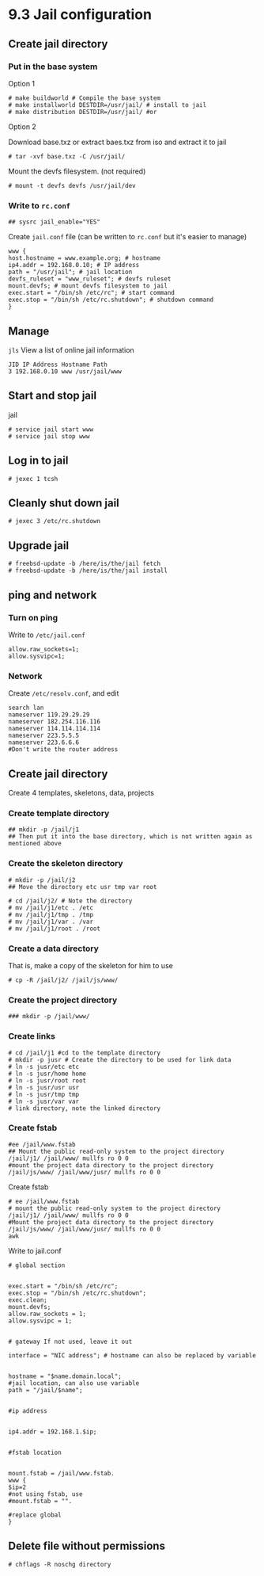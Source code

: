# 9.3 Jail configuration

## Create jail directory

### Put in the base system

Option 1

```
# make buildworld # Compile the base system
# make installworld DESTDIR=/usr/jail/ # install to jail
# make distribution DESTDIR=/usr/jail/ #or
```

Option 2

Download base.txz or extract baes.txz from iso and extract it to jail

`# tar -xvf base.txz -C /usr/jail/`

Mount the devfs filesystem. (not required)

`# mount -t devfs devfs /usr/jail/dev`

### Write to `rc.conf`

```
## sysrc jail_enable="YES"
```

Create `jail.conf` file (can be written to `rc.conf` but it's easier to manage)

```
www {
host.hostname = www.example.org; # hostname
ip4.addr = 192.168.0.10; # IP address
path = "/usr/jail"; # jail location
devfs_ruleset = "www_ruleset"; # devfs ruleset
mount.devfs; # mount devfs filesystem to jail
exec.start = "/bin/sh /etc/rc"; # start command
exec.stop = "/bin/sh /etc/rc.shutdown"; # shutdown command
}
```

## Manage

`jls` View a list of online jail information

```
JID IP Address Hostname Path
3 192.168.0.10 www /usr/jail/www
```

## Start and stop jail

jail
``` 
# service jail start www
# service jail stop www
``` 

## Log in to jail

```
# jexec 1 tcsh
```

## Cleanly shut down jail

```
# jexec 3 /etc/rc.shutdown
```

## Upgrade jail

```
# freebsd-update -b /here/is/the/jail fetch
# freebsd-update -b /here/is/the/jail install
```

## ping and network

### Turn on ping

Write to `/etc/jail.conf`

```
allow.raw_sockets=1;
allow.sysvipc=1;
```

### Network

Create `/etc/resolv.conf`, and edit

```
search lan
nameserver 119.29.29.29
nameserver 182.254.116.116
nameserver 114.114.114.114
nameserver 223.5.5.5
nameserver 223.6.6.6
#Don't write the router address
```

## Create jail directory

Create 4 templates, skeletons, data, projects

### Create template directory

```
## mkdir -p /jail/j1
## Then put it into the base directory, which is not written again as mentioned above
```

### Create the skeleton directory

```
# mkdir -p /jail/j2
## Move the directory etc usr tmp var root
```

```
# cd /jail/j2/ # Note the directory
# mv /jail/j1/etc . /etc
# mv /jail/j1/tmp . /tmp
# mv /jail/j1/var . /var
# mv /jail/j1/root . /root
```

### Create a data directory

That is, make a copy of the skeleton for him to use 

`# cp -R /jail/j2/ /jail/js/www/`

### Create the project directory

```
### mkdir -p /jail/www/
```

### Create links

```
# cd /jail/j1 #cd to the template directory
# mkdir -p jusr # Create the directory to be used for link data
# ln -s jusr/etc etc
# ln -s jusr/home home
# ln -s jusr/root root
# ln -s jusr/usr usr
# ln -s jusr/tmp tmp
# ln -s jusr/var var
# link directory, note the linked directory
```

### Create fstab

```
#ee /jail/www.fstab
## Mount the public read-only system to the project directory
/jail/j1/ /jail/www/ mullfs ro 0 0
#mount the project data directory to the project directory
/jail/js/www/ /jail/www/jusr/ mullfs ro 0 0
```

Create fstab

```
# ee /jail/www.fstab
# mount the public read-only system to the project directory
/jail/j1/ /jail/www/ mullfs ro 0 0
#Mount the project data directory to the project directory
/jail/js/www/ /jail/www/jusr/ mullfs ro 0 0
awk
```

Write to jail.conf

```
# global section


exec.start = "/bin/sh /etc/rc";
exec.stop = "/bin/sh /etc/rc.shutdown";
exec.clean;
mount.devfs;
allow.raw_sockets = 1;
allow.sysvipc = 1;


# gateway If not used, leave it out

interface = "NIC address"; # hostname can also be replaced by variable


hostname = "$name.domain.local";
#jail location, can also use variable
path = "/jail/$name";


#ip address


ip4.addr = 192.168.1.$ip;


#fstab location


mount.fstab = /jail/www.fstab.
www {
$ip=2
#not using fstab, use
#mount.fstab = "".

#replace global
}
```

## Delete file without permissions

```
# chflags -R noschg directory
```
